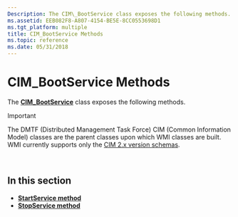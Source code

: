 ```yaml
---
Description: The CIM\_BootService class exposes the following methods.
ms.assetid: EEB082F8-A807-4154-BE5E-8CC0553698D1
ms.tgt_platform: multiple
title: CIM_BootService Methods
ms.topic: reference
ms.date: 05/31/2018
---
```


# CIM\_BootService Methods

The [**CIM\_BootService**](cim-bootservice.md) class exposes the following methods.

> [!IMPORTANT]
> The DMTF (Distributed Management Task Force) CIM (Common Information Model) classes are the parent classes upon which WMI classes are built. WMI currently supports only the [CIM 2.x version schemas](https://Go.Microsoft.Com/FWLink/p/?LinkID=309367).

 

## In this section

-   [**StartService method**](startservice-method-in-class-cim-bootservice.md)
-   [**StopService method**](stopservice-method-in-class-cim-bootservice.md)

 

 



